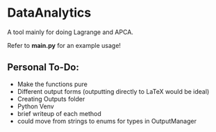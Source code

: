 # DataAnalytics
A tool mainly for doing Lagrange and APCA.

Refer to **main.py** for an example usage!

## Personal To-Do:

- Make the functions pure
- Different output forms (outputting directly to LaTeX would be ideal)
- Creating Outputs folder
- Python Venv
- brief writeup of each method
- could move from strings to enums for types in OutputManager